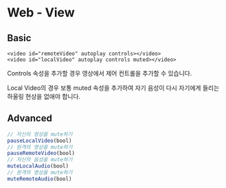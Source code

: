 # Web - View

## Basic

```markup
<video id="remoteVideo" autoplay controls></video>
<video id="localVideo" autoplay controls muted></video>
```

Controls 속성을 추가할 경우 영상에서 제어 컨트롤을 추가할 수 있습니다.

Local Video의 경우 보통 muted 속성을 추가하여 자기 음성이 다시 자기에게 들리는 하울링 현상을 없애야 합니다.

## Advanced

```javascript
// 자신의 영상을 mute하기
pauseLocalVideo(bool)
// 원격의 영상을 mute하기
pauseRemoteVideo(bool)
// 자신의 음성을 mute하기
muteLocalAudio(bool)
// 원격의 영상을 mute하기
muteRemoteAudio(bool)
```

